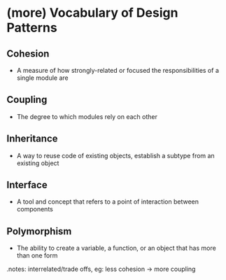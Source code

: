 # (more) Vocabulary of Design Patterns

## Cohesion

* A measure of how strongly-related or focused the responsibilities of a single module are

## Coupling

* The degree to which modules rely on each other

## Inheritance

* A way to reuse code of existing objects, establish a subtype from an existing object

## Interface

* A tool and concept that refers to a point of interaction between components

## Polymorphism

* The ability to create a variable, a function, or an object that has more than one form

.notes: interrelated/trade offs, eg: less cohesion -> more coupling 